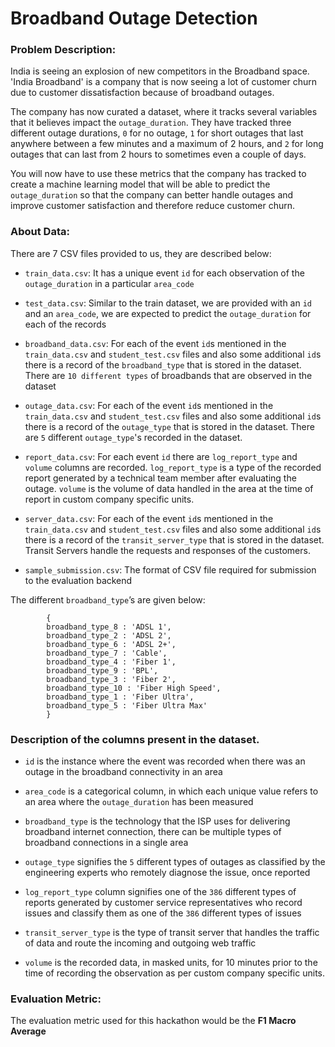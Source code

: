 # Broadband Outage Detection

### Problem Description:

India is seeing an explosion of new competitors in the Broadband space. 'India Broadband' is a company that is now seeing a lot of customer churn due to customer dissatisfaction because of broadband outages. 
   
The company has now curated a dataset, where it tracks several variables that it believes impact the `outage_duration`. They have tracked three different outage durations, `0` for no outage, `1` for short outages that last anywhere between a few minutes and a maximum of 2 hours, and `2` for long outages that can last from 2 hours to sometimes even a couple of days. 
   
You will now have to use these metrics that the company has tracked to create a machine learning model that will be able to predict the `outage_duration` so that the company can better handle outages and improve customer satisfaction and therefore reduce customer churn.
   
### About Data:

There are 7 CSV files provided to us, they are described below:

- `train_data.csv`: It has a unique event `id` for each observation of the `outage_duration` in a particular `area_code`

- `test_data.csv`: Similar to the train dataset, we are provided with an `id` and an `area_code`, we are expected to predict the `outage_duration` for each of the records

- `broadband_data.csv`: For each of the event `id`s mentioned in the `train_data.csv` and `student_test.csv` files and also some additional `id`s there is a record of the `broadband_type` that is stored in the dataset. There are `10 different types` of broadbands that are observed in the dataset

- `outage_data.csv`: For each of the event `id`s mentioned in the `train_data.csv` and `student_test.csv` files and also some additional `id`s there is a record of the `outage_type` that is stored in the dataset. There are `5` different `outage_type`'s recorded in the dataset.

- `report_data.csv`: For each event `id` there are `log_report_type` and `volume` columns are recorded. `log_report_type` is a type of the recorded report generated by a technical team member after evaluating the outage. `volume` is the volume of data handled in the area at the time of report in custom company specific units.

- `server_data.csv`: For each of the event `id`s mentioned in the `train_data.csv` and `student_test.csv` files and also some additional `id`s there is a record of the `transit_server_type` that is stored in the dataset. Transit Servers handle the requests and responses of the customers.

- `sample_submission.csv`: The format of CSV file required for submission to the evaluation backend

The different `broadband_type`’s are given below:

			{
			broadband_type_8 : 'ADSL 1',
			broadband_type_2 : 'ADSL 2',
			broadband_type_6 : 'ADSL 2+',
			broadband_type_7 : 'Cable',
			broadband_type_4 : 'Fiber 1',
			broadband_type_9 : 'BPL',
			broadband_type_3 : 'Fiber 2',
			broadband_type_10 : 'Fiber High Speed',
			broadband_type_1 : 'Fiber Ultra',
			broadband_type_5 : 'Fiber Ultra Max'
			}

### Description of the columns present in the dataset.

- `id` is the instance where the event was recorded when there was an outage in the broadband connectivity in an area 

- `area_code` is a categorical column, in which each unique value refers to an area where the `outage_duration` has been measured

- `broadband_type` is the technology that the ISP uses for delivering broadband internet connection, there can be multiple types of broadband connections in a single area 

- `outage_type` signifies the `5` different types of outages as classified by the engineering experts who remotely diagnose the issue, once reported 

- `log_report_type` column signifies one of the `386` different types of reports generated by customer service representatives who record issues and classify them as one of the `386` different types of issues 

- `transit_server_type` is the type of transit server that handles the traffic of data and route the incoming and outgoing web traffic 

- `volume` is the recorded data, in masked units, for 10 minutes prior to the time of recording the observation as per custom company specific units.

### Evaluation Metric:

The evaluation metric used for this hackathon would be the **F1 Macro Average**
